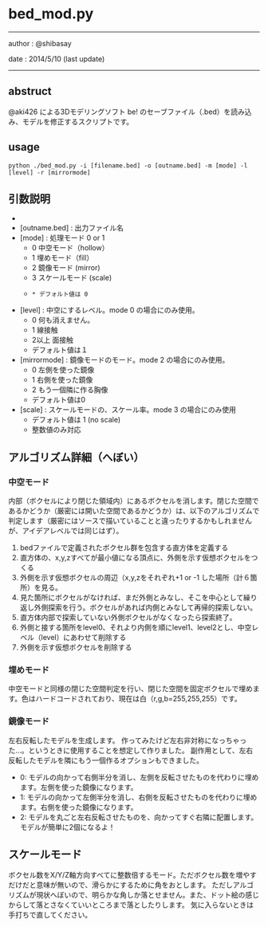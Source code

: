 # bed_mod.py
---

author  : @shibasay 

date    : 2014/5/10 (last update)

---

## abstruct 
@aki426 による3Dモデリングソフト be! のセーブファイル（.bed）を読み込み、モデルを修正するスクリプトです。

## usage
`python ./bed_mod.py -i [filename.bed] -o [outname.bed] -m [mode] -l [level] -r [mirrormode]`

## 引数説明

* [filename.bed]: 入力ファイル名。これはbe!で作ってね
* [outname.bed] : 出力ファイル名
* [mode]        : 処理モード 0 or 1
    * 0 中空モード（hollow）
    * 1 埋めモード（fill）
	* 2 鏡像モード (mirror)
    * 3 スケールモード (scale)
    *     * デフォルト値は 0
* [level]       : 中空にするレベル。mode 0 の場合にのみ使用。
     * 0 何も消えません。
     * 1 線接触
     * 2以上 面接触
     * デフォルト値は１
* [mirrormode]  : 鏡像モードのモード。mode 2 の場合にのみ使用。
     * 0 左側を使った鏡像
     * 1 右側を使った鏡像
     * 2 もう一個隣に作る胸像
     * デフォルト値は0
* [scale] : スケールモードの、スケール率。mode 3 の場合にのみ使用
     * デフォルト値は 1 (no scale)
     * 整数値のみ対応

## アルゴリズム詳細（へぼい）
### 中空モード
内部（ボクセルにより閉じた領域内）にあるボクセルを消します。閉じた空間であるかどうか（厳密には開いた空間であるかどうか）は、以下のアルゴリズムで判定します（厳密にはソースで描いていることと違ったりするかもしれませんが、アイデアレベルでは同じはず）。

1. bedファイルで定義されたボクセル群を包含する直方体を定義する
2. 直方体の、x,y,zすべてが最小値になる頂点に、外側を示す仮想ボクセルをつくる
3. 外側を示す仮想ボクセルの周辺（x,y,zをそれぞれ+1 or -1 した場所（計６箇所）を見る。
4. 見た箇所にボクセルがなければ、まだ外側とみなし、そこを中心として繰り返し外側探索を行う。ボクセルがあれば内側とみなして再帰的探索しない。
5. 直方体内部で探索していない外側ボクセルがなくなったら探索終了。
6. 外側と接する箇所をlevel0、それより内側を順にlevel1、level2とし、中空レベル（level）にあわせて削除する
7. 外側を示す仮想ボクセルを削除する

### 埋めモード
中空モードと同様の閉じた空間判定を行い、閉じた空間を固定ボクセルで埋めます。色はハードコードされており、現在は白（r,g,b=255,255,255）です。
### 鏡像モード
左右反転したモデルを生成します。
作ってみたけど左右非対称になっちゃった…。というときに使用することを想定して作りました。
副作用として、左右反転したモデルを隣にもう一個作るオプションもできました。
* 0: モデルの向かって右側半分を消し、左側を反転させたものを代わりに埋めます。左側を使った鏡像になります。
* 1: モデルの向かって左側半分を消し、右側を反転させたものを代わりに埋めます。右側を使った鏡像になります。
* 2: モデルを丸ごと左右反転させたものを、向かってすぐ右隣に配置します。モデルが簡単に2個になるよ！
## スケールモード
ボクセル数をX/Y/Z軸方向すべてに整数倍するモード。ただボクセル数を増やすだけだと意味が無いので、滑らかにするために角をおとします。
ただしアルゴリズムが現状へぼいので、明らかな角しか落とせません。また、ドット絵の感じからして落とさなくていいところまで落としたりします。
気に入らないときは手打ちで直してください。
